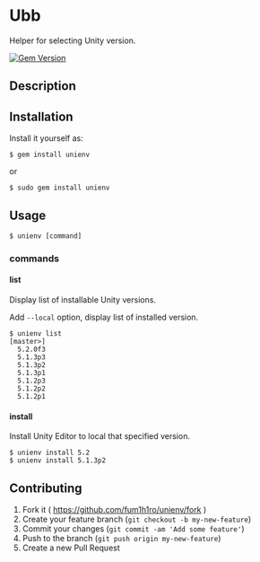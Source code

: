 # Ubb

Helper for selecting Unity version.

[![Gem Version](https://badge.fury.io/rb/unienv.png)](http://badge.fury.io/rb/unienv)

## Description



## Installation

Install it yourself as:

```
$ gem install unienv
```

or

```
$ sudo gem install unienv
```

## Usage

```
$ unienv [command]
```

### commands

#### list

Display list of installable Unity versions.

Add `--local` option, display list of installed version.

```
$ unienv list                                                                                                                                                                                                                                                                                                   [master>]
  5.2.0f3
  5.1.3p3
  5.1.3p2
  5.1.3p1
  5.1.2p3
  5.1.2p2
  5.1.2p1
```

#### install

Install Unity Editor to local that specified version.

```
$ unienv install 5.2
$ unienv install 5.1.3p2
```


## Contributing

1. Fork it ( https://github.com/fum1h1ro/unienv/fork )
2. Create your feature branch (`git checkout -b my-new-feature`)
3. Commit your changes (`git commit -am 'Add some feature'`)
4. Push to the branch (`git push origin my-new-feature`)
5. Create a new Pull Request
